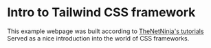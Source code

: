 # Intro to Tailwind CSS framework

This example webpage was built according to [TheNetNinja's tutorials](https://www.youtube.com/playlist?list=PL4cUxeGkcC9gpXORlEHjc5bgnIi5HEGhw)
Served as a nice introduction into the world of CSS frameworks.
